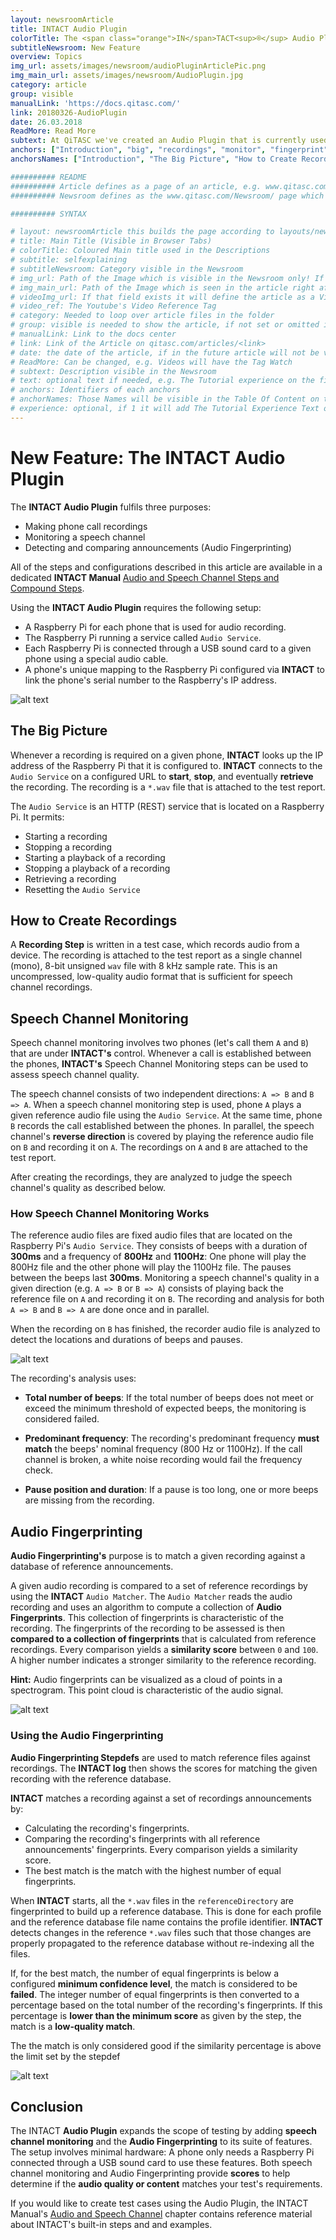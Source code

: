 ```yaml
---
layout: newsroomArticle
title: INTACT Audio Plugin
colorTitle: The <span class="orange">IN</span>TACT<sup>®</sup> Audio Plugin
subtitleNewsroom: New Feature
overview: Topics
img_url: assets/images/newsroom/audioPluginArticlePic.png
img_main_url: assets/images/newsroom/AudioPlugin.jpg
category: article
group: visible
manualLink: 'https://docs.qitasc.com/'
link: 20180326-AudioPlugin
date: 26.03.2018
ReadMore: Read More
subtext: At QiTASC we've created an Audio Plugin that is currently used for monitoring speech channel quality as well as recording and comparing audio files (Audio Fingerprinting) within INTACT test cases. Read on to find out how these new features work.
anchors: ["Introduction", "big", "recordings", "monitor", "fingerprint", "conclusion"]
anchorsNames: ["Introduction", "The Big Picture", "How to Create Recordings", "Speech Channel Monitoring", "Audio Fingerprinting", "Conclusion"]

########## README
########## Article defines as a page of an article, e.g. www.qitasc.com/articles/20180320-VirtualPhones
########## Newsroom defines as the www.qitasc.com/Newsroom/ page which contains the articles

########## SYNTAX

# layout: newsroomArticle this builds the page according to layouts/newsroomArticle.html
# title: Main Title (Visible in Browser Tabs)
# colorTitle: Coloured Main title used in the Descriptions
# subtitle: selfexplaining
# subtitleNewsroom: Category visible in the Newsroom
# img_url: Path of the Image which is visible in the Newsroom only! If '/' is at beginning of path it is the global like baseurl/path
# img_main_url: Path of the Image which is seen in the article right after the Title and subtext
# videoImg_url: If that field exists it will define the article as a Video and takes the image as a preview in the newsroom
# video_ref: The Youtube's Video Reference Tag
# category: Needed to loop over article files in the folder
# group: visible is needed to show the article, if not set or omitted it will not appear
# manualLink: Link to the docs center
# link: Link of the Article on qitasc.com/articles/<link>
# date: the date of the article, if in the future article will not be visible
# ReadMore: Can be changed, e.g. Videos will have the Tag Watch
# subtext: Description visible in the Newsroom
# text: optional text if needed, e.g. The Tutorial experience on the field experience takes the text message.
# anchors: Identifiers of each anchors
# anchorNames: Those Names will be visible in the Table Of Content on the Article View
# experience: optional, if 1 it will add The Tutorial Experience Text on top of the article -> More infos are in the layout
---
```



# New Feature: The INTACT Audio Plugin  <a name="Introduction"></a>

The **INTACT Audio Plugin** fulfils three purposes:

* Making phone call recordings
* Monitoring a speech channel
* Detecting and comparing announcements (Audio Fingerprinting)

All of the steps and configurations described in this article are available in a dedicated **INTACT Manual** [Audio and Speech Channel Steps and Compound Steps](https://docs.qitasc.com/intactsteps/audiointro/).


Using the **INTACT Audio Plugin** requires the following setup:
* A Raspberry Pi for each phone that is used for audio recording.
* The Raspberry Pi running a service called `Audio Service`.
* Each Raspberry Pi is connected through a USB sound card to a given phone using a special audio cable.
* A phone's unique mapping to the Raspberry Pi configured via **INTACT** to link the phone's serial number to the Raspberry's IP address.

![alt text](/assets/images/newsroom/articles/audioPlugin/Audio01_Setup.jpg)

## The Big Picture <a name="big"></a>
Whenever a recording is required on a given phone, **INTACT** looks up the IP address of the Raspberry Pi that it is configured to. **INTACT** connects to the `Audio Service` on a configured URL to **start**, **stop**, and eventually **retrieve** the recording. The recording is a `*.wav` file that is attached to the test report.

The `Audio Service` is an HTTP (REST) service that is located on a Raspberry Pi. It permits:

* Starting a recording
* Stopping a recording
* Starting a playback of a recording
* Stopping a playback of a recording
* Retrieving a recording
* Resetting the `Audio Service`

## How to Create Recordings <a name="recordings"></a>

A **Recording Step** is written in a test case, which records audio from a device. The recording is attached to the test report as a single channel (mono), 8-bit unsigned `wav` file with 8 kHz sample rate. This is an uncompressed, low-quality audio format that is sufficient for speech channel recordings.


## Speech Channel Monitoring <a name="monitor"></a>
Speech channel monitoring involves two phones (let's call them `A` and `B`) that are under **INTACT's** control. Whenever a call is established between the phones, **INTACT's** Speech Channel Monitoring steps can be used to assess speech channel quality.

The speech channel consists of two independent directions: `A => B` and `B => A`. When a speech channel monitoring step is used, phone `A` plays a given reference audio file using the `Audio Service`. At the same time, phone `B` records the call established between the phones. In parallel, the speech channel's **reverse direction** is covered by playing the reference audio file on `B` and recording it on `A`. The recordings on `A` and `B` are attached to the test report.

After creating the recordings, they are analyzed to judge the speech channel's quality as described below.

### How Speech Channel Monitoring Works

The reference audio files are fixed audio files that are located on the Raspberry Pi's `Audio Service`. They consists of beeps with a duration of **300ms** and a frequency of **800Hz** and **1100Hz**: One phone will play the 800Hz file and the other phone will play the 1100Hz file. The pauses between the beeps last **300ms**. Monitoring a speech channel's quality in a given direction (e.g. `A => B` or `B => A`) consists of playing back the reference file on `A` and recording it on `B`. The recording and analysis for both `A => B` and `B => A` are done once and in parallel.

When the recording on `B` has finished, the recorder audio file is analyzed to detect the locations and durations of beeps and pauses.

![alt text](/assets/images/newsroom/articles/audioPlugin/Audio02_Beeps.jpg)

The recording's analysis uses:

* **Total number of beeps**: If the total number of beeps does not meet or exceed the minimum threshold of expected beeps, the monitoring is considered failed.

* **Predominant frequency**: The recording's predominant frequency **must match** the beeps' nominal frequency (800 Hz or 1100Hz). If the call channel is broken, a white noise recording would fail the frequency check.

* **Pause position and duration**: If a pause is too long, one or more beeps are missing from the recording.


## Audio Fingerprinting <a name="fingerprint"></a>
**Audio Fingerprinting's** purpose is to match a given recording against a database of reference announcements.

A given audio recording is compared to a set of reference recordings by using the **INTACT** `Audio Matcher`. The `Audio Matcher` reads the audio recording and uses an algorithm to compute a collection of **Audio Fingerprints**. This collection of fingerprints is characteristic of the recording. The fingerprints of the recording to be assessed is then **compared to a collection of fingerprints** that is calculated from reference recordings. Every comparison yields a **similarity score** between `0` and `100`. A higher number indicates a stronger similarity to the reference recording.

**Hint:** Audio fingerprints can be visualized as a cloud of points in a spectrogram. This point cloud is characteristic of the audio signal.

![alt text](/assets/images/newsroom/articles/audioPlugin/Audio04_Fingerprint.jpg)


### Using the Audio Fingerprinting

**Audio Fingerprinting Stepdefs** are used to match reference files against recordings. The **INTACT log** then shows the scores for matching the given recording with the reference database.

**INTACT** matches a recording against a set of recordings announcements by:

* Calculating the recording's fingerprints.
* Comparing the recording's fingerprints with all reference announcements' fingerprints. Every comparison yields a similarity score.
* The best match is the match with the highest number of equal fingerprints.

When **INTACT** starts, all the `*.wav` files in the `referenceDirectory` are fingerprinted to build up a reference database. This is done for each profile and the reference database file name contains the profile identifier. **INTACT** detects changes in the reference `*.wav` files such that those changes are properly propagated to the reference database without re-indexing all the files.

If, for the best match, the number of equal fingerprints is below a configured **minimum confidence level**, the match is considered to be **failed**. The integer number of equal fingerprints is then converted to a percentage based on the total number of the recording's fingerprints. If this percentage is **lower than the minimum score** as given by the step, the match is a **low-quality match**.

The the match is only considered good if the similarity percentage is above the limit set by the stepdef

![alt text](/assets/images/newsroom/articles/audioPlugin/Audio05_Scores.jpg)


## Conclusion <a name="conclusion"></a>

The INTACT **Audio Plugin** expands the scope of testing by adding **speech channel monitoring** and the **Audio Fingerprinting** to its suite of features. The setup involves minimal hardware: A phone only needs a Raspberry Pi connected through a USB sound card to use these features. Both speech channel monitoring and Audio Fingerprinting provide **scores** to help determine if the **audio quality or content** matches your test's requirements.

If you would like to create test cases using the Audio Plugin, the INTACT Manual's [Audio and Speech Channel](https://docs.qitasc.com/intactsteps/audiointro/) chapter contains reference material about INTACT's built-in steps and and examples.
